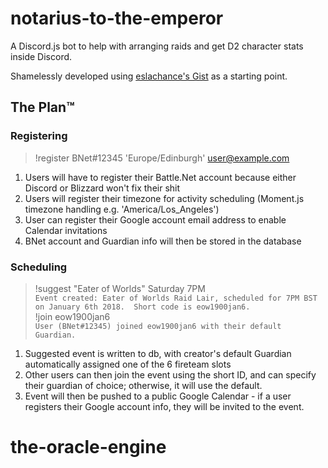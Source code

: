 # notarius-to-the-emperor
A Discord.js bot to help with arranging raids and get D2 character stats inside Discord.

Shamelessly developed using [eslachance's Gist](https://gist.github.com/eslachance/3349734a98d30011bb202f47342601d3) as a starting point.

## The Plan™
### Registering
> !register BNet#12345 'Europe/Edinburgh' user@example.com
1) Users will have to register their Battle.Net account because either Discord or Blizzard won't fix their shit
2) Users will register their timezone for activity scheduling (Moment.js timezone handling e.g. 'America/Los_Angeles')
3) User can register their Google account email address to enable Calendar invitations
4) BNet account and Guardian info will then be stored in the database

### Scheduling
> !suggest "Eater of Worlds" Saturday 7PM  
> `Event created: Eater of Worlds Raid Lair, scheduled for 7PM BST on January 6th 2018.  Short code is eow1900jan6.`  
> !join eow1900jan6  
> `User (BNet#12345) joined eow1900jan6 with their default Guardian.`  
1) Suggested event is written to db, with creator's default Guardian automatically assigned one of the 6 fireteam slots
2) Other users can then join the event using the short ID, and can specify their guardian of choice; otherwise, it will use the default.
3) Event will then be pushed to a public Google Calendar - if a user registers their Google account info, they will be invited to the event.
# the-oracle-engine
